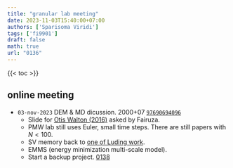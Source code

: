 ```yaml
---
title: "granular lab meeting"
date: 2023-11-03T15:40:00+07:00
authors: ['Sparisoma Viridi']
tags: ['fi9901']
draft: false
math: true
url: "0136"
---
```

{{< toc >}}


## online meeting
+ `03-nov-2023` DEM & MD dicussion. 2000+07 [`97690694096`](https://itb-ac-id.zoom.us/j/97690694096?pwd=SlVVamNtekg3QVVITnBHejBzTjNkdz09)
  - Slide for [Otis Walton (2016)](https://osf.io/qvad8) asked by Fairuza.
  - PMW lab still uses Euler, small time steps. There are still papers with $N < 100$.
  - SV memory back to [one of Luding work](https://www2.msm.ctw.utwente.nl/sluding/PAPERS/luding_md1.pdf).
  - EMMS (energy minimization multi-scale model).
  - Start a backup project. [0138](../0138/)
